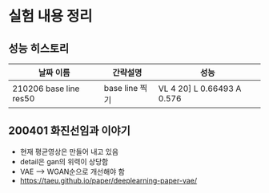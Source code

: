 

# 실험 내용 정리

## 성능 히스토리 

날짜 이름 | 간략설명 | 성능
--- | --- | ---
210206 base line res50 | base line 찍기 | VL 4 20]   L 0.66493  A 0.576 


## 200401 화진선임과 이야기
- 현재 평균영상은 만들어 내고 있음
- detail은 gan의 위력이 상당함
- VAE --> WGAN순으로 개선해야 함
- https://taeu.github.io/paper/deeplearning-paper-vae/
